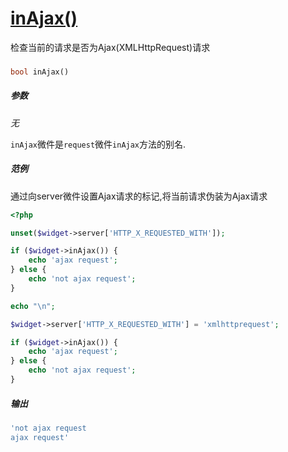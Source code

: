 [inAjax()](http://twinh.github.com/widget/api/inAjax)
=====================================================

检查当前的请求是否为Ajax(XMLHttpRequest)请求

### 
```php
bool inAjax()
```

##### 参数
*无*


`inAjax`微件是`request`微件`inAjax`方法的别名.


##### 范例
通过向server微件设置Ajax请求的标记,将当前请求伪装为Ajax请求
```php
<?php

unset($widget->server['HTTP_X_REQUESTED_WITH']);

if ($widget->inAjax()) {
    echo 'ajax request';
} else {
    echo 'not ajax request';
}

echo "\n";

$widget->server['HTTP_X_REQUESTED_WITH'] = 'xmlhttprequest';

if ($widget->inAjax()) {
    echo 'ajax request';
} else {
    echo 'not ajax request';
}
```
##### 输出
```php
'not ajax request
ajax request'
```
